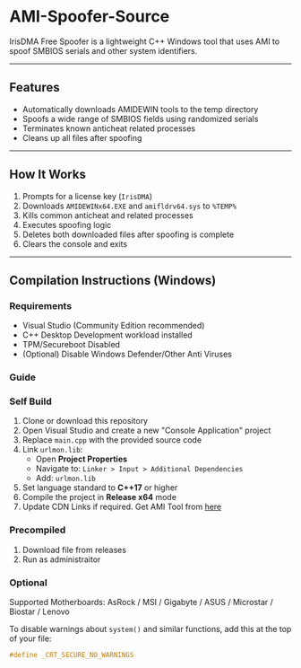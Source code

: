 # AMI-Spoofer-Source

IrisDMA Free Spoofer is a lightweight C++ Windows tool that uses AMI to spoof SMBIOS serials and other system identifiers.

---

## Features

- Automatically downloads AMIDEWIN tools to the temp directory
- Spoofs a wide range of SMBIOS fields using randomized serials
- Terminates known anticheat related processes
- Cleans up all files after spoofing

---

## How It Works

1. Prompts for a license key (`IrisDMA`)
2. Downloads `AMIDEWINx64.EXE` and `amifldrv64.sys` to `%TEMP%`
3. Kills common anticheat and related processes
4. Executes spoofing logic
5. Deletes both downloaded files after spoofing is complete
6. Clears the console and exits

---

## Compilation Instructions (Windows)

### Requirements

- Visual Studio (Community Edition recommended)
- C++ Desktop Development workload installed
- TPM/Secureboot Disabled
- (Optional) Disable Windows Defender/Other Anti Viruses

### Guide

### Self Build
1. Clone or download this repository
2. Open Visual Studio and create a new "Console Application" project
3. Replace `main.cpp` with the provided source code
4. Link `urlmon.lib`:
   - Open **Project Properties**
   - Navigate to: `Linker > Input > Additional Dependencies`
   - Add: `urlmon.lib`
5. Set language standard to **C++17** or higher
6. Compile the project in **Release x64** mode
7. Update CDN Links if required. Get AMI Tool from [here](https://www.ami.com/bios-uefi-utilities/)

### Precompiled
1. Download file from releases
2. Run as administraitor

### Optional
Supported Motherboards: AsRock / MSI / Gigabyte / ASUS / Microstar / Biostar / Lenovo

To disable warnings about `system()` and similar functions, add this at the top of your file:

```cpp
#define _CRT_SECURE_NO_WARNINGS

